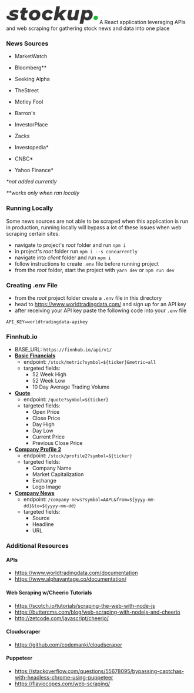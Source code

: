 <!-- ![alt text](./client/src/assets/StockupLogo.png "Stockup") -->
<img src="./client/src/assets/StockupLogo.png" width="250">
A React application leveraging APIs and web scraping for gathering stock news and data into one place

### News Sources
- MarketWatch
- Bloomberg**
- Seeking Alpha
- TheStreet
- Motley Fool
- Barron's
- InvestorPlace
- Zacks

- Investopedia*
- CNBC*
- Yahoo Finance*

*\*not added currently*

*\*\*works only when ran locally*

### Running Locally 
Some news sources are not able to be scraped when this application is run in production, running locally will bypass a lot of these issues when web scraping certain sites.
- navigate to project's *root* folder and run ```npm i```
- in project's *root* folder run ```npm i --s concurrently```
- navigate into *client* folder and run ```npm i```
- follow instructions to create ```.env``` file before running project
- from the *root* folder, start the project with ```yarn dev``` or ```npm run dev```

### Creating .env File
- from the *root* project folder create a `.env` file in this directory
- head to https://www.worldtradingdata.com/ and sign up for an API key
- after receiving your API key paste the following code into your `.env` file
```
API_KEY=worldtradingdata-apikey
```

### Finnhub.io
- BASE_URL: `https://finnhub.io/api/v1/`
- **[Basic Financials](https://finnhub.io/docs/api#company-basic-financials)**
  - endpoint: `/stock/metric?symbol=${ticker}&metric=all` 
  - targeted fields: 
    - 52 Week High
    - 52 Week Low
    - 10 Day Average Trading Volume
- **[Quote](https://finnhub.io/docs/api#quote)**
  - endpoint: `/quote?symbol=${ticker}`
  - targeted fields:
    - Open Price
    - Close Price
    - Day High
    - Day Low
    - Current Price
    - Previous Close Price
- **[Company Profile 2](https://finnhub.io/docs/api#company-profile2)**
  - endpoint: `/stock/profile2?symbol=${ticker}`
  - targeted fields:
    - Company Name
    - Market Capitalization
    - Exchange
    - Logo Image 
- **[Company News](https://finnhub.io/docs/api#company-news)**
  - endpoint: `/company-news?symbol=AAPL&from=${yyyy-mm-dd}&to=${yyyy-mm-dd}`
  - targeted fields:
    - Source
    - Headline
    - URL

### Additional Resources
#### APIs
- https://www.worldtradingdata.com/documentation
- https://www.alphavantage.co/documentation/

#### Web Scraping w/Cheerio Tutorials
- https://scotch.io/tutorials/scraping-the-web-with-node-js
- https://buttercms.com/blog/web-scraping-with-nodejs-and-cheerio
- http://zetcode.com/javascript/cheerio/

#### Cloudscraper
- https://github.com/codemanki/cloudscraper

#### Puppeteer 
- https://stackoverflow.com/questions/55678095/bypassing-captchas-with-headless-chrome-using-puppeteer
- https://flaviocopes.com/web-scraping/
